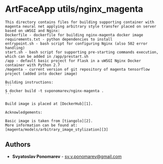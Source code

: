 # ArtFaceApp utils/nginx_magenta

    This directory contains files for building supporting container with magenta neural net applying arbitrary style transfer placed on server based on uWSGI and Nginx:
    Dockerfile - dockerfile for building nginx-magenta docker image 
    requirements.txt - python dependencies to install
    entrypoint.sh - bash script for configuring Nginx (also 502 error handling)
    start.sh - bash script for supporting pre-starting commands execution, which can be added in /app/prestart.sh
    /app - default basic project for Flask in a uWSGI Nginx Docker container with Python 2.7 
    /magenta - current version of git repository of magenta tensorflow project (added into docker image)

    Building instructions:
    ```
    $ docker build -t svponomarev/nginx-magenta .
    ```
    
    Build image is placed at [DockerHub][1].

    Acknowledgements:

    Basic image is taken from [tiangolo][2].
    More information can be found at: [magenta/models/arbitrary_image_stylization][3]

## Authors

* **Svyatoslav Ponomarev** - sv.v.ponomarev@gmail.com

[1]: https://hub.docker.com/r/svponomarev/nginx-magenta/
[2]: https://github.com/tiangolo/uwsgi-nginx-docker
[3]: https://github.com/tensorflow/magenta/tree/master/magenta/models/arbitrary_image_stylization

